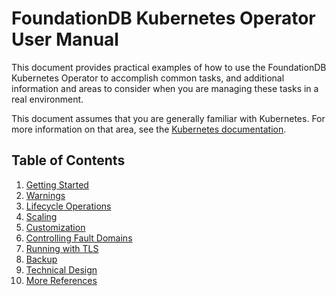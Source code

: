 # FoundationDB Kubernetes Operator User Manual

This document provides practical examples of how to use the FoundationDB Kubernetes Operator to accomplish common tasks, and additional information and areas to consider when you are managing these tasks in a real environment.

This document assumes that you are generally familiar with Kubernetes. For more information on that area, see the [Kubernetes documentation](https://kubernetes.io/docs/home/).

## Table of Contents

1. [Getting Started](getting_started.md)
1. [Warnings](warnings.md)
1. [Lifecycle Operations](operations.md)
1. [Scaling](scaling.md)
1. [Customization](customization.md)
1. [Controlling Fault Domains](fault_domains.md)
1. [Running with TLS](tls.md)
1. [Backup](backup.md)
1. [Technical Design](technical_design.md)
1. [More References](more.md)
